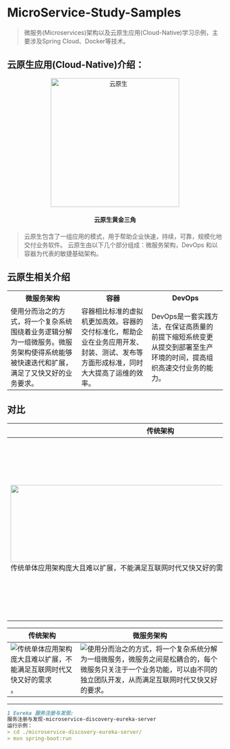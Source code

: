 # MicroService-Study-Samples

>微服务(Microservices)架构以及云原生应用(Cloud-Native)学习示例，主要涉及Spring Cloud、Docker等技术。

## 云原生应用(Cloud-Native)介绍：
<div  align="center">    
 <img src="http://oosk9q3p6.bkt.clouddn.com/lab_contrast.png" width = "300" height = "300" alt="云原生" align=center />
 <h4>云原生黄金三角</h4>
</div>

> 云原生包含了一组应用的模式，用于帮助企业快速，持续，可靠，规模化地交付业务软件。
云原生由以下几个部分组成：微服务架构，DevOps 和以容器为代表的敏捷基础架构。

## 云原生相关介绍
<table>
    <tr>
        <th>微服务架构</th>
        <th>容器</th>
        <th>DevOps</th>
    </tr>
    <tr>
        <td>使用分而治之的方式，将一个复杂系统围绕着业务逻辑分解为一组微服务。微服务架构使得系统能够被快速迭代和扩展，满足了又快又好的业务要求。</td>
        <td>容器相比标准的虚拟机更加高效。容器的交付标准化，帮助企业在业务应用开发、封装、测试、发布等方面形成标准，同时大大提高了运维的效率。</td>
        <td>DevOps是一套实践方法，在保证高质量的前提下缩短系统变更从提交到部署至生产环境的时间，提高组织高速交付业务的能力。</td>
    </tr>
</table>

## 对比

 传统架构   |  微服务架构
------------- | -------------
<img align="center" src="http://oosk9q3p6.bkt.clouddn.com/micro_contrast1.png" style="width:700px;height:180px;"/> 传统单体应用架构庞大且难以扩展，不能满足互联网时代又快又好的需求 | <img align="center" src="http://oosk9q3p6.bkt.clouddn.com/micro_contrast2.png" style="width:300px;height:300px;"/> 使用分而治之的方式，将一个复杂系统分解为一组微服务，微服务之间是松耦合的，每个微服务只关注于一个业务功能，可以由不同的独立团队开发，从而满足互联网时代又快又好的要求。

 传统架构   |  微服务架构
------------- | -------------
![传统单体应用架构庞大且难以扩展，不能满足互联网时代又快又好的需求](http://oosk9q3p6.bkt.clouddn.com/micro_contrast1.png) 。 | ![使用分而治之的方式，将一个复杂系统分解为一组微服务，微服务之间是松耦合的，每个微服务只关注于一个业务功能，可以由不同的独立团队开发，从而满足互联网时代又快又好的要求。](http://oosk9q3p6.bkt.clouddn.com/micro_contrast2.png)

*** 
```markdown
1 Eureka 服务注册与发现:
服务注册与发现-microservice-discovery-eureka-server
运行示例：
> cd ./microservice-discovery-eureka-server/
> mvn spring-boot:run
```


  [1]: http://oosk9q3p6.bkt.clouddn.com/micro_contrast1.png
  [2]: http://oosk9q3p6.bkt.clouddn.com/micro_contrast2.png